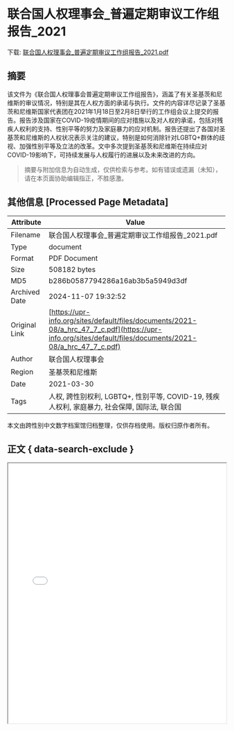 # 联合国人权理事会_普遍定期审议工作组报告_2021

<!-- tcd_download_link -->
下载: <a href="../联合国人权理事会_普遍定期审议工作组报告_2021.pdf" download>联合国人权理事会_普遍定期审议工作组报告_2021.pdf</a>
<!-- tcd_download_link_end -->

## 摘要

<!-- tcd_abstract -->
该文件为《联合国人权理事会普遍定期审议工作组报告》，涵盖了有关圣基茨和尼维斯的审议情况，特别是其在人权方面的承诺与执行。文件的内容详尽记录了圣基茨和尼维斯国家代表团在2021年1月18日至2月8日举行的工作组会议上提交的报告。报告涉及国家在COVID-19疫情期间的应对措施以及对人权的承诺，包括对残疾人权利的支持、性别平等的努力及家庭暴力的应对机制。报告还提出了各国对圣基茨和尼维斯的人权状况表示关注的建议，特别是如何消除针对LGBTQ+群体的歧视、加强性别平等及立法的改革。文中多次提到圣基茨和尼维斯在持续应对COVID-19影响下，可持续发展与人权履行的进展以及未来改进的方向。

<!-- tcd_abstract_end -->

> 摘要与附加信息为自动生成，仅供检索与参考。如有错误或遗漏（未知），请在本页面协助编辑指正，不胜感激。

## 其他信息 [Processed Page Metadata]

| Attribute       | Value                                  |
|-----------------|----------------------------------------|
| Filename        | 联合国人权理事会_普遍定期审议工作组报告_2021.pdf                             |
| Type            | document                                 |
| Format          | PDF Document                               |
| Size            | 508182 bytes                           |
| MD5             | b286b0587794286a16ab3b5a5949d3df                                  |
| Archived Date   | 2024-11-07 19:32:52                             |
| Original Link   | [https://upr-info.org/sites/default/files/documents/2021-08/a_hrc_47_7_c.pdf](https://upr-info.org/sites/default/files/documents/2021-08/a_hrc_47_7_c.pdf)                         |
| Author          | 联合国人权理事会                               |
| Region          | 圣基茨和尼维斯                               |
| Date            | 2021-03-30                                 |
| Tags            | 人权, 跨性别权利, LGBTQ+, 性别平等, COVID-19, 残疾人权利, 家庭暴力, 社会保障, 国际法, 联合国                                 |

本文由跨性别中文数字档案馆归档整理，仅供存档使用。版权归原作者所有。


## 正文 { data-search-exclude }

<!-- tcd_main_text -->
<iframe src="../联合国人权理事会_普遍定期审议工作组报告_2021.pdf" width="100%" height="600px">
    <p>无法显示PDF，请下载查看。</p>
</iframe>
<!-- tcd_main_text_end -->

